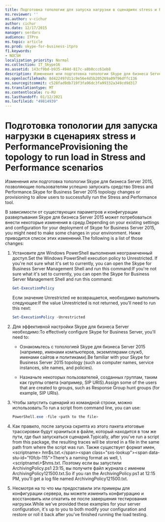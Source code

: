 ```yaml
---
title: Подготовка топологии для запуска нагрузки в сценариях stress и Performance
ms.reviewer: ''
ms.author: v-cichur
author: cichur
ms.date: 12/17/2015
manager: serdars
audience: ITPro
ms.topic: article
ms.prod: skype-for-business-itpro
f1.keywords:
- NOCSH
localization_priority: Normal
ms.collection: IT_Skype16
ms.assetid: 143cf9bd-b935-494d-817c-a8b0ccc61eb8
description: Изменения или подготовка топологии Skype для бизнеса Server 2015, позволяющие пользователям успешно запускать средство Stress and Performance.
ms.openlocfilehash: 8d422497d11c9e56e4d5b205269a09f96dffc136
ms.sourcegitcommit: c528fad9db719f3fa96dc3fa99332a349cd9d317
ms.translationtype: MT
ms.contentlocale: ru-RU
ms.lasthandoff: 01/12/2021
ms.locfileid: "49814939"
---
```

# <a name="provisioning-the-topology-to-run-load-in-stress-and-performance-scenarios"></a><span data-ttu-id="f0fcb-103">Подготовка топологии для запуска нагрузки в сценариях stress и Performance</span><span class="sxs-lookup"><span data-stu-id="f0fcb-103">Provisioning the topology to run load in Stress and Performance scenarios</span></span>
 
<span data-ttu-id="f0fcb-104">Изменения или подготовка топологии Skype для бизнеса Server 2015, позволяющие пользователям успешно запускать средство Stress and Performance.</span><span class="sxs-lookup"><span data-stu-id="f0fcb-104">Skype for Business Server 2015 topology changes or provisioning to allow users to successfully run the Stress and Performance tool.</span></span>
  
<span data-ttu-id="f0fcb-105">В зависимости от существующих параметров и конфигурации развертывания Skype для бизнеса Server 2015 может потребоваться внести некоторые изменения в среду.</span><span class="sxs-lookup"><span data-stu-id="f0fcb-105">Depending on your existing settings and configuration for your deployment of Skype for Business Server 2015, you might need to make some changes in your environment.</span></span> <span data-ttu-id="f0fcb-106">Ниже приводится список этих изменений.</span><span class="sxs-lookup"><span data-stu-id="f0fcb-106">The following is a list of those changes:</span></span>
  
1. <span data-ttu-id="f0fcb-107">Установите для Windows PowerShell выполнения неограниченный доступ.</span><span class="sxs-lookup"><span data-stu-id="f0fcb-107">Set the Windows PowerShell execution policy to Unrestricted.</span></span> <span data-ttu-id="f0fcb-108">If you're not sure what it's set to currently, you can open the Skype for Business Server Management Shell and run this command:</span><span class="sxs-lookup"><span data-stu-id="f0fcb-108">If you're not sure what it's set to currently, you can open the Skype for Business Server Management Shell and run this command:</span></span>
    
   ```PowerShell
   Get-ExecutionPolicy
   ```

   <span data-ttu-id="f0fcb-109">Если значение Unrestricted не возвращается, необходимо выполнить следующее:</span><span class="sxs-lookup"><span data-stu-id="f0fcb-109">If the value Unrestricted is not returned, you'll need to run this next:</span></span>
    
   ```PowerShell
   Set-ExecutionPolicy -Unrestricted
   ```

2. <span data-ttu-id="f0fcb-110">Для эффективной настройки Skype для бизнеса Server необходимо:</span><span class="sxs-lookup"><span data-stu-id="f0fcb-110">To effectively configure Skype for Business Server, you'll need to:</span></span>
    
    - <span data-ttu-id="f0fcb-111">Ознакомьтесь с топологией Skype для бизнеса Server 2015 (например, именами компьютеров, экземплярами служб, именами сайтов и политиками).</span><span class="sxs-lookup"><span data-stu-id="f0fcb-111">Be familiar with your Skype for Business Server 2015 topology (such as computer names, service instances, site names, and policies).</span></span>
    
    - <span data-ttu-id="f0fcb-112">Назначьте некоторых пользователей, созданных группам, таким как группы ответа (например, SIP URIS).</span><span class="sxs-lookup"><span data-stu-id="f0fcb-112">Assign some of the users that are created to groups, such as Response Group hunt groups (for example, SIP URIs).</span></span>
    
3. <span data-ttu-id="f0fcb-113">Чтобы запустить сценарий из командной строки, можно использовать:</span><span class="sxs-lookup"><span data-stu-id="f0fcb-113">To run a script from command line, you can use:</span></span>
    
   ```PowerShell
   PowerShell.exe -file <path to the file>
   ```

4. <span data-ttu-id="f0fcb-114">Как правило, после запуска скрипта из этого пакета итоговые трассировки будут храниться в файле, который находится в том же пути, где был запускаться сценарий.</span><span class="sxs-lookup"><span data-stu-id="f0fcb-114">Typically, after you've run a script from this package, the resulting traces will be stored in a file in the same path from where the script was run.</span></span> <span data-ttu-id="f0fcb-115">Также существует формат имен, \<scriptname\> $h$m$s.txt.</span><span class="sxs-lookup"><span data-stu-id="f0fcb-115">There's a naming format as well, \<scriptname\>$h$m$s.txt.</span></span> <span data-ttu-id="f0fcb-116">Поэтому если вы запустили ArchivingPolicy.ps1 23:15, вы получите файл журнала с именем ArchivingPolicy121500.txt.</span><span class="sxs-lookup"><span data-stu-id="f0fcb-116">So if you ran the ArchivingPolicy.ps1 at 12:15 PM, you'll get a log file named ArchivingPolicy121500.txt.</span></span>
    
5. <span data-ttu-id="f0fcb-117">Несмотря на то что мы предоставили эти примеры для конфигурации сервера, вы можете изменить конфигурацию и восстановить или откатить ее после завершения тестирования нагрузки.</span><span class="sxs-lookup"><span data-stu-id="f0fcb-117">While we've provided these examples for your server configuration, it's up to you to both modify your configuration and restore or roll it back after you've finished running the load testing.</span></span>
    

